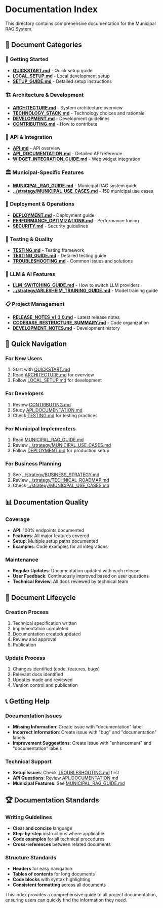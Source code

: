 # Documentation Index

This directory contains comprehensive documentation for the Municipal RAG System.

## 📁 **Document Categories**

### 🚀 **Getting Started**
- **[QUICKSTART.md](QUICKSTART.md)** - Quick setup guide
- **[LOCAL_SETUP.md](LOCAL_SETUP.md)** - Local development setup
- **[SETUP_GUIDE.md](SETUP_GUIDE.md)** - Detailed setup instructions

### 🏗️ **Architecture & Development**
- **[ARCHITECTURE.md](ARCHITECTURE.md)** - System architecture overview
- **[TECHNOLOGY_STACK.md](TECHNOLOGY_STACK.md)** - Technology choices and rationale
- **[DEVELOPMENT.md](DEVELOPMENT.md)** - Development guidelines
- **[CONTRIBUTING.md](CONTRIBUTING.md)** - How to contribute

### 🔌 **API & Integration**
- **[API.md](API.md)** - API overview
- **[API_DOCUMENTATION.md](API_DOCUMENTATION.md)** - Detailed API reference
- **[WIDGET_INTEGRATION_GUIDE.md](WIDGET_INTEGRATION_GUIDE.md)** - Web widget integration

### 🏛️ **Municipal-Specific Features**
- **[MUNICIPAL_RAG_GUIDE.md](MUNICIPAL_RAG_GUIDE.md)** - Municipal RAG system guide
- **[../strategy/MUNICIPAL_USE_CASES.md](../strategy/MUNICIPAL_USE_CASES.md)** - 150 municipal use cases

### 🚀 **Deployment & Operations**
- **[DEPLOYMENT.md](DEPLOYMENT.md)** - Deployment guide
- **[PERFORMANCE_OPTIMIZATIONS.md](PERFORMANCE_OPTIMIZATIONS.md)** - Performance tuning
- **[SECURITY.md](SECURITY.md)** - Security guidelines

### 🧪 **Testing & Quality**
- **[TESTING.md](TESTING.md)** - Testing framework
- **[TESTING_GUIDE.md](TESTING_GUIDE.md)** - Detailed testing guide
- **[TROUBLESHOOTING.md](TROUBLESHOOTING.md)** - Common issues and solutions

### 🤖 **LLM & AI Features**
- **[LLM_SWITCHING_GUIDE.md](LLM_SWITCHING_GUIDE.md)** - How to switch LLM providers
- **[../strategy/ARLESHEIM_TRAINING_GUIDE.md](../strategy/ARLESHEIM_TRAINING_GUIDE.md)** - Model training guide

### 📋 **Project Management**
- **[RELEASE_NOTES_v1.3.0.md](RELEASE_NOTES_v1.3.0.md)** - Latest release notes
- **[CODEBASE_RESTRUCTURE_SUMMARY.md](CODEBASE_RESTRUCTURE_SUMMARY.md)** - Code organization
- **[DEVELOPMENT_NOTES.md](DEVELOPMENT_NOTES.md)** - Development history

## 🎯 **Quick Navigation**

### For New Users
1. Start with [QUICKSTART.md](QUICKSTART.md)
2. Read [ARCHITECTURE.md](ARCHITECTURE.md) for overview
3. Follow [LOCAL_SETUP.md](LOCAL_SETUP.md) for development

### For Developers
1. Review [CONTRIBUTING.md](CONTRIBUTING.md)
2. Study [API_DOCUMENTATION.md](API_DOCUMENTATION.md)
3. Check [TESTING.md](TESTING.md) for testing practices

### For Municipal Implementers
1. Read [MUNICIPAL_RAG_GUIDE.md](MUNICIPAL_RAG_GUIDE.md)
2. Review [../strategy/MUNICIPAL_USE_CASES.md](../strategy/MUNICIPAL_USE_CASES.md)
3. Follow [DEPLOYMENT.md](DEPLOYMENT.md) for production setup

### For Business Planning
1. See [../strategy/BUSINESS_STRATEGY.md](../strategy/BUSINESS_STRATEGY.md)
2. Review [../strategy/TECHNICAL_ROADMAP.md](../strategy/TECHNICAL_ROADMAP.md)
3. Check [../strategy/MUNICIPAL_USE_CASES.md](../strategy/MUNICIPAL_USE_CASES.md)

## 📊 **Documentation Quality**

### Coverage
- **API**: 100% endpoints documented
- **Features**: All major features covered
- **Setup**: Multiple setup paths documented
- **Examples**: Code examples for all integrations

### Maintenance
- **Regular Updates**: Documentation updated with each release
- **User Feedback**: Continuously improved based on user questions
- **Technical Review**: All docs reviewed by technical team

## 🔄 **Document Lifecycle**

### Creation Process
1. Technical specification written
2. Implementation completed
3. Documentation created/updated
4. Review and approval
5. Publication

### Update Process
1. Changes identified (code, features, bugs)
2. Relevant docs identified
3. Updates made and reviewed
4. Version control and publication

## 📞 **Getting Help**

### Documentation Issues
- **Missing Information**: Create issue with "documentation" label
- **Incorrect Information**: Create issue with "bug" and "documentation" labels
- **Improvement Suggestions**: Create issue with "enhancement" and "documentation" labels

### Technical Support
- **Setup Issues**: Check [TROUBLESHOOTING.md](TROUBLESHOOTING.md) first
- **API Questions**: Review [API_DOCUMENTATION.md](API_DOCUMENTATION.md)
- **Municipal Features**: See [MUNICIPAL_RAG_GUIDE.md](MUNICIPAL_RAG_GUIDE.md)

## 🏆 **Documentation Standards**

### Writing Guidelines
- **Clear and concise** language
- **Step-by-step** instructions where applicable
- **Code examples** for all technical procedures
- **Cross-references** between related documents

### Structure Standards
- **Headers** for easy navigation
- **Tables of contents** for long documents
- **Code blocks** with syntax highlighting
- **Consistent formatting** across all documents

This index provides a comprehensive guide to all project documentation, ensuring users can quickly find the information they need.